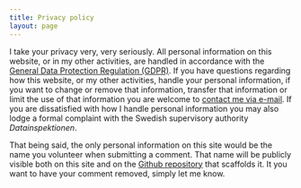 ```yaml
---
title: Privacy policy
layout: page
---
```


I take your privacy very, very seriously. All personal information on this website, or in my other activities, are handled in accordance with the [General Data Protection Regulation (GDPR)](https://eugdpr.org). If you have questions regarding how this website, or my other activities, handle your personal information, if you want to change or remove that information, transfer that information or limit the use of that information you are welcome to <a href='ma&#105;lt&#111;&#58;hell&#111;%40%&#54;Fld&#119;&#97;y&#37;&#55;3&#37;2E&#115;&#37;65'>contact me via e-mail</a>. If you are dissatisfied with how I handle personal information you may also lodge a formal complaint with the Swedish supervisory authority *Datainspektionen*.

That being said, the only personal information on this site would be the name you volunteer when submitting a comment. That name will be publicly visible both on this site and on the [Github repository](https://github.com/hertze/hertze.github.io/tree/master/_data/comments) that scaffolds it. It you want to have your comment removed, simply let me know.
